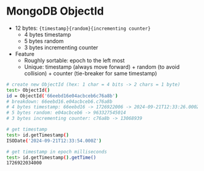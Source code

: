 # MongoDB ObjectId

- 12 bytes: `{timestamp}{random}{incrementing counter}`
    - 4 bytes timestamp
    - 5 bytes random
    - 3 bytes incrementing counter
- Feature
    - Roughly sortable: epoch to the left most
    - Unique: timestamp (always move forward) + random (to avoid collision) + counter (tie-breaker for same timestamp)

```sh
# create new ObjectId (hex: 1 char = 4 bits -> 2 chars = 1 byte)
test> ObjectId()
id = ObjectId('66eebd16e04acbceb6c76a8b')
# breakdown: 66eebd16.e04acbceb6.c76a8b
# 4 bytes timestamp: 66eebd16 -> 1726922006 -> 2024-09-21T12:33:26.000Z
# 5 bytes random: e04acbceb6 -> 963327545014
# 3 bytes incrementing counter: c76a8b -> 13068939

# get timestamp
test> id.getTimestamp()
ISODate('2024-09-21T12:33:54.000Z')

# get timestamp in epoch milliseconds
test> id.getTimestamp().getTime()
1726922034000
```

